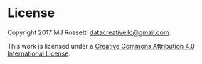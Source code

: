 # License

Copyright 2017 MJ Rossetti <datacreativellc@gmail.com>.

This work is licensed under a <a rel="license" href="http://creativecommons.org/licenses/by/4.0/">Creative Commons Attribution 4.0 International License</a>.
